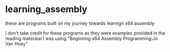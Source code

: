 # learning_assembly
these are programs built on my journey towards learnign x64 assembly 

I don't take credit for these programs as they were examples provided in the reading materaial I was using "Beginning x64 Assembly Programming:Jo Van Hoey"
